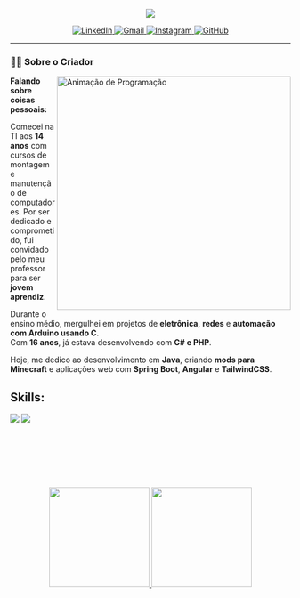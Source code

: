 <p align="center">
  <img src="https://readme-typing-svg.herokuapp.com?font=Architects+Daughter&center=false&vCenter=true&duration=3000&color=%1856ED&size=40&height=60&width=800&lines=Oi+!+Eu+sou+carlos;">
</p>

<div align="center">
  <a href="https://www.linkedin.com/in/kuo-hsiu-lee-5928b9a6/" target="_blank">
    <img src="https://img.shields.io/badge/LinkedIn-0077B5?style=for-the-badge&logo=linkedin&logoColor=white" alt="LinkedIn">
  </a>
  
  <a href="mailto:kourtneylee1611@gmail.com" target="_blank">
    <img src="https://img.shields.io/badge/Gmail-D14836?style=for-the-badge&logo=gmail&logoColor=white" alt="Gmail">
  </a>
  <a href="https://www.instagram.com/yourhandle/" target="_blank">
    <img src="https://img.shields.io/badge/Instagram-E4405F?style=for-the-badge&logo=instagram&logoColor=white" alt="Instagram">
  </a>
  
  <a href="https://github.com/carlos0ff" target="_blank">
    <img src="https://img.shields.io/badge/carlos0ff-3423A6?style=for-the-badge&logo=github&logoColor=white" alt="GitHub">
  </a>
</div>

---

### 👨‍💻 Sobre o Criador
<img align="right" width="420"  src="https://i.gifer.com/6tXM.gif" alt="Animação de Programação" />

**Falando sobre coisas pessoais:**

Comecei na TI aos **14 anos** com cursos de montagem e manutenção de computadores. Por ser dedicado e comprometido, fui convidado pelo meu professor para ser **jovem aprendiz**.

Durante o ensino médio, mergulhei em projetos de **eletrônica**, **redes** e **automação com Arduino usando C**.  
Com **16 anos**, já estava desenvolvendo com **C# e PHP**.

Hoje, me dedico ao desenvolvimento em **Java**, criando **mods para Minecraft** e aplicações web com **Spring Boot**, **Angular** e **TailwindCSS**.

<h2 align="left">Skills:</h2>


<p>
  <div align="left">
    <img src="https://img.shields.io/badge/-HTML-ff6600?style=for-the-badge&logo=html5&logoColor=ff6600&labelColor=282828">
    <img src="https://img.shields.io/badge/-CSS-264ee4?style=for-the-badge&logo=css3&logoColor=264ee4&labelColor=282828">
  </div>
</p>

<br/>
<br/>
<br/> 

<br/>
<br/>

<p align="center">
  <a href="https://github.com/smir45">
    <img height="180em" src="https://github-readme-stats-eight-theta.vercel.app/api?username=smir45&show_icons=true&theme=github-dark&include_all_commits=true&count_private=true&border_color=00000000" />
    <img height="180em" src="https://github-readme-stats-eight-theta.vercel.app/api/top-langs/?username=smir45&layout=compact&exclude_lang=java+r&theme=github-dark&border_color=00000000" />
  </a>
</p>




